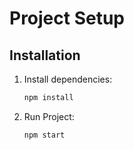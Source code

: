 # Project Setup

## Installation

1. Install dependencies:
   ```bash
   npm install

2. Run Project:
   ```bash
   npm start
